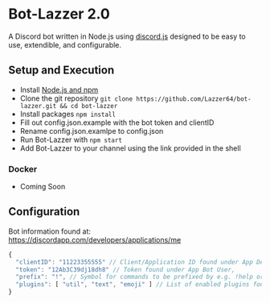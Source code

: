 # Bot-Lazzer 2.0
A Discord bot written in Node.js using [discord.js](https://github.com/hydrabolt/discord.js/) designed to be easy to use,  extendible, and configurable.
## Setup and Execution
* Install [Node.js and npm](https://nodejs.org/en/download/)
* Clone the git repository `git clone https://github.com/Lazzer64/bot-lazzer.git && cd bot-lazzer`
* Install packages `npm install`
* Fill out config.json.example with the bot token and clientID
* Rename config.json.examlpe to config.json
* Run Bot-Lazzer with `npm start`
* Add Bot-Lazzer to your channel using the link provided in the shell 

### Docker
* Coming Soon

## Configuration
Bot information found at: https://discordapp.com/developers/applications/me
```JavaScript
{
  "clientID": "11223355555" // Client/Application ID found under App Details,
  "token": "12Ab3C39dj18dh8" // Token found under App Bot User,
  "prefix": "!", // Symbol for commands to be prefixed by e.g. !help or /help
  "plugins": [ "util", "text", "emoji" ] // List of enabled plugins found in src/plugins
}
```
